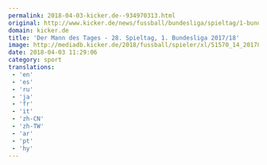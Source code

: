 ```yaml
---
permalink: 2018-04-03-kicker.de--934970313.html
original: http://www.kicker.de/news/fussball/bundesliga/spieltag/1-bundesliga/2017-18/28/spieler-des-tages.html#omrss
domain: kicker.de
title: 'Der Mann des Tages - 28. Spieltag, 1. Bundesliga 2017/18'
image: http://mediadb.kicker.de/2018/fussball/spieler/xl/51570_14_201789115833609.jpg
date: 2018-04-03 11:29:06
category: sport
translations: 
 - 'en'
 - 'es'
 - 'ru'
 - 'ja'
 - 'fr'
 - 'it'
 - 'zh-CN'
 - 'zh-TW'
 - 'ar'
 - 'pt'
 - 'hy'
---
```


